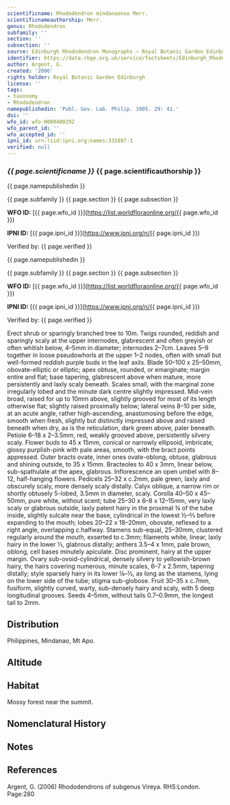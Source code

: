 ```yaml
---
scientificname: Rhododendron mindanaense Merr.
scientificnameauthorship: Merr.
genus: Rhododendron
subfamily: ''
section: ''
subsection: ''
source: Edinburgh Rhododendron Monographs – Royal Botanic Garden Edinburgh
identifier: https://data.rbge.org.uk/service/factsheets/Edinburgh_Rhododendron_Monographs.xhtml
author: Argent, G.
created: '2006'
rights holder: Royal Botanic Garden Edinburgh
license: ''
tags:
- taxonomy
- Rhododendron
namepublishedin: 'Publ. Gov. Lab. Philip. 1905. 29: 41.'
doi: ''
wfo_id: wfo-0000400292
wfo_parent_id: ''
wfo_accepted_id: ''
ipni_id: urn:lsid:ipni.org:names:332887-1
verified: null
---
```

### _{{ page.scientificname }}_ {{ page.scientificauthorship }}
 {{ page.namepublishedin }}

{{ page.subfamily }} {{ page.section }} {{ page.subsection }}

**WFO ID:** [{{ page.wfo_id }}](https://list.worldfloraonline.org/{{ page.wfo_id }})

**IPNI ID:** [{{ page.ipni_id }}](https://www.ipni.org/n/{{ page.ipni_id }})

Verified by: {{ page.verified }}

 {{ page.namepublishedin }}

{{ page.subfamily }} {{ page.section }} {{ page.subsection }}

**WFO ID:** [{{ page.wfo_id }}](https://list.worldfloraonline.org/{{ page.wfo_id }})

**IPNI ID:** [{{ page.ipni_id }}](https://www.ipni.org/n/{{ page.ipni_id }})

Verified by: {{ page.verified }}



Erect shrub or sparingly branched tree to 10m. Twigs rounded, reddish and sparingly scaly at the upper internodes, glabrescent and often greyish or often whitish below, 4–5mm in diameter; internodes 2–7cm. Leaves 5–9 together in loose pseudowhorls at the upper 1–2 nodes, often with small but well-formed reddish purple buds in the leaf axils. Blade 50–100 x 25–50mm, obovate-elliptic or elliptic; apex obtuse, rounded, or emarginate; margin entire and flat; base tapering, glabrescent above when mature, more persistently and laxly scaly beneath. Scales small, with the marginal zone irregularly lobed and the minute dark centre slightly impressed. Mid-vein broad, raised for up to 10mm above, slightly grooved for most of its length otherwise flat; slightly raised proximally below; lateral veins 8–10 per side, at an acute angle, rather high-ascending, anastomosing before the edge, smooth when fresh, slightly but distinctly impressed above and raised beneath when dry, as is the reticulation, dark green above, paler beneath. Petiole 6–18 x 2–3.5mm, red, weakly grooved above, persistently silvery scaly. Flower buds to 45 x 15mm, conical or narrowly ellipsoid, imbricate, glossy purplish-pink with pale areas, smooth, with the bract points appressed. Outer bracts ovate, inner ones ovate-oblong, obtuse, glabrous and shining outside, to 35 x 15mm. Bracteoles to 40 x 3mm, linear below, sub-spathulate at the apex, glabrous. Inflor­escence an open umbel with 8–12, half-hanging flowers. Pedicels 25–32 x c.2mm, pale green, laxly and obscurely scaly, more densely scaly distally. Calyx oblique, a narrow rim or shortly obtusely 5-lobed, 3.5mm in diameter, scaly. Corolla 40–50 x 45–50mm, pure white, without scent; tube 25–30 x 6–8 x 12–15mm, very laxly scaly or glabrous outside, laxly patent hairy in the proximal ¾ of the tube inside, slightly sulcate near the base, cylindrical in the lowest ½–2⁄3 before expanding to the mouth; lobes 20–22 x 18–20mm, obovate, reflexed to a right angle, overlapping c.halfway. Stamens sub-equal, 25–30mm, clustered regularly around the mouth, exserted to c.3mm; filaments white, linear, laxly hairy in the lower 1⁄3, glabrous distally; anthers 3.5–4 x 1mm, pale brown, oblong, cell bases minutely apiculate. Disc prominent, hairy at the upper margin. Ovary sub-ovoid-cylindrical, densely silvery to yellowish-brown hairy, the hairs covering numerous, minute scales, 6–7 x 2.5mm, tapering distally; style sparsely hairy in its lower 1⁄6–1⁄3, as long as the stamens, lying on the lower side of the tube; stigma sub-globose. Fruit 30–35 x c.7mm, fusiform, slightly curved, warty, sub-densely hairy and scaly, with 5 deep longitudinal grooves. Seeds 4–5mm, without tails 0.7–0.9mm, the longest tail to 2mm.

## Distribution
Philippines, Mindanao, Mt Apo.

## Altitude


## Habitat
Mossy forest near the summit.

## Nomenclatural History

                       
## Notes


## References

Argent, G. (2006) Rhododendrons of subgenus Vireya. RHS:London. Page:280
